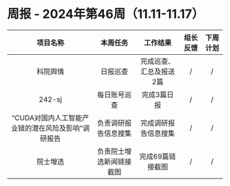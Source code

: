 
# 周报 - 2024年第46周（11.11-11.17）


|  项目名称  | 本周任务 | 工作结果 | 组长反馈 |  下周计划| 
|:----------:|:--------:|:--------:|:--------:|:--------:|
| 科院舆情  | 日报巡查 |完成巡查、汇总及报送2篇 |   /   |     / |
|  242-sj    | 每日账号巡查 |完成3篇日报 |   /   |     / |
| “CUDA对国内人工智能产业链的潜在风险及影响”调研报告 | 负责调研报告信息搜集 |完成调研报告信息搜集 |  /  |     / |
| 院士增选 | 负责院士增选新闻链接截图 |完成69篇链接截图 |   /   |     / |
